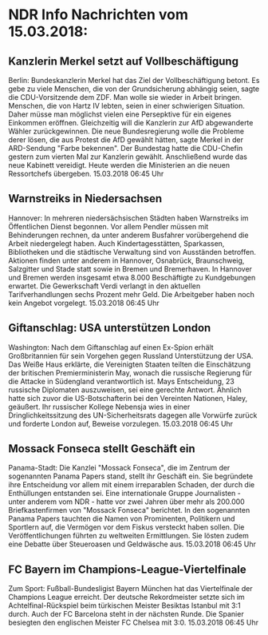 # NDR Info Nachrichten vom 15.03.2018:


## Kanzlerin Merkel setzt auf Vollbeschäftigung
Berlin:    Bundeskanzlerin Merkel hat das Ziel der Vollbeschäftigung betont. Es gebe zu viele Menschen, die von der Grundsicherung abhängig seien, sagte die CDU-Vorsitzende dem ZDF. Man wolle sie wieder in Arbeit bringen. Menschen, die von Hartz IV lebten, seien in einer schwierigen Situation. Daher müsse man möglichst vielen eine Persepktive für ein eigenes Einkommen eröffnen. Gleichzeitig will die Kanzlerin zur AfD abgewanderte Wähler zurückgewinnen. Die neue Bundesregierung wolle die Probleme derer lösen, die aus Protest die AfD gewählt hätten, sagte Merkel in der ARD-Sendung "Farbe bekennen". Der Bundestag hatte die CDU-Chefin gestern zum vierten Mal zur Kanzlerin gewählt. Anschließend wurde das neue Kabinett vereidigt. Heute werden die Ministerien an die neuen Ressortchefs übergeben. 15.03.2018 06:45 Uhr 

## Warnstreiks in Niedersachsen
Hannover: In mehreren niedersächsischen Städten haben Warnstreiks im Öffentlichen Dienst begonnen. Vor allem Pendler müssen mit Behinderungen rechnen, da unter anderem Busfahrer vorübergehend die Arbeit niedergelegt haben. Auch Kindertagesstätten, Sparkassen, Bibliotheken und die städtische Verwaltung sind von Ausständen betroffen. Aktionen finden unter anderem in Hannover, Osnabrück, Braunschweig, Salzgitter und Stade statt sowie in Bremen und Bremerhaven. In Hannover und Bremen werden insgesamt etwa 8.000 Beschäftigte zu Kundgebungen erwartet. Die Gewerkschaft Verdi verlangt in den aktuellen Tarifverhandlungen sechs Prozent mehr Geld. Die Arbeitgeber haben noch kein Angebot vorgelegt. 15.03.2018 06:45 Uhr 

## Giftanschlag: USA unterstützen London
Washington: Nach dem Giftanschlag auf einen Ex-Spion erhält Großbritannien für sein Vorgehen gegen Russland Unterstützung der USA. Das Weiße Haus erklärte, die Vereinigten Staaten teilten die Einschätzung der britischen Premierministerin May, wonach die russische Regierung für die Attacke in Südengland verantwortlich ist. Mays Entscheidung, 23 russische Diplomaten auszuweisen, sei eine gerechte Antwort. Ähnlich hatte sich zuvor die US-Botschafterin bei den Vereinten Nationen, Haley, geäußert. Ihr russischer Kollege Nebensja wies in einer Dringlichkeitssitzung des UN-Sicherheitsrats dagegen alle Vorwürfe zurück und forderte London auf, Beweise vorzulegen. 15.03.2018 06:45 Uhr 

## Mossack Fonseca stellt Geschäft ein
Panama-Stadt: Die Kanzlei "Mossack Fonseca", die im Zentrum der sogenannten Panama Papers stand, stellt ihr Geschäft ein. Sie begründete ihre Entscheidung vor allem mit einem irreparablen Schaden, der durch die Enthüllungen entstanden sei. Eine internationale Gruppe Journalisten - unter anderem vom NDR - hatte vor zwei Jahren über mehr als 200.000 Briefkastenfirmen von "Mossack Fonseca" berichtet. In den sogenannten Panama Papers tauchten die Namen von Prominenten, Politikern und Sportlern auf, die Vermögen vor dem Fiskus versteckt haben sollen. Die Veröffentlichungen führten zu weltweiten Ermittlungen. Sie lösten zudem eine
Debatte über Steueroasen und Geldwäsche aus. 15.03.2018 06:45 Uhr 

## FC Bayern im Champions-League-Viertelfinale
Zum Sport: Fußball-Bundesligist Bayern München hat das Viertelfinale der Champions League erreicht. Der deutsche Rekordmeister setzte sich im Achtelfinal-Rückspiel beim türkischen Meister Besiktas Istanbul mit 3:1 durch. Auch der FC Barcelona steht in der nächsten Runde. Die Spanier besiegten den englischen Meister FC Chelsea mit 3:0. 15.03.2018 06:45 Uhr 
